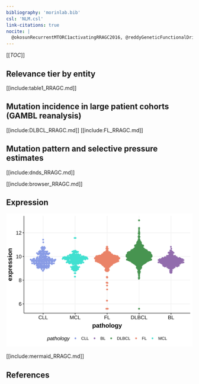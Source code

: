 ```yaml
---
bibliography: 'morinlab.bib'
csl: 'NLM.csl'
link-citations: true
nocite: |
  @okosunRecurrentMTORC1activatingRRAGC2016, @reddyGeneticFunctionalDrivers2017, @hubschmannMutationalMechanismsShaping2021, 
---
```

[[_TOC_]]


## Relevance tier by entity

[[include:table1_RRAGC.md]]

## Mutation incidence in large patient cohorts (GAMBL reanalysis)

[[include:DLBCL_RRAGC.md]]
[[include:FL_RRAGC.md]]

## Mutation pattern and selective pressure estimates

[[include:dnds_RRAGC.md]]

[[include:browser_RRAGC.md]]

## Expression
![](images/gene_expression/RRAGC_by_pathology.svg)
<!-- ORIGIN: okosunRecurrentMTORC1activatingRRAGC2016a -->
<!-- DLBCL: okosunRecurrentMTORC1activatingRRAGC2016a -->

[[include:mermaid_RRAGC.md]]

## References


